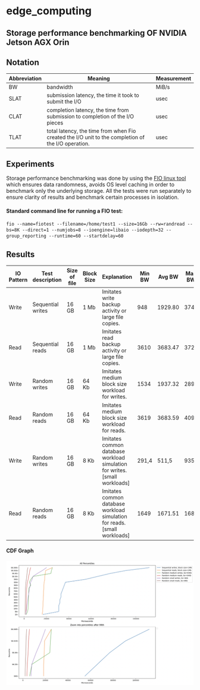 # edge_computing

## Storage performance benchmarking OF NVIDIA Jetson AGX Orin 

## Notation

 | Abbreviation  | Meaning |  Measurement  |
| ------------- | ------------- | ------------- | 
| BW  | bandwidth  |  MiB/s |
| SLAT  | submission latency, the time it took to submit the I/O |  usec |
| CLAT  | completion latency, the time from submission to completion of the I/O pieces |  usec |
| TLAT  | total latency, the time from when Fio created the I/O unit to the completion of the I/O operation. |  usec |

## Experiments

Storage performance benchmarking was done by using the [FIO linux tool](https://portal.nutanix.com/page/documents/kbs/details?targetId=kA07V000000LX7xSAG#:~:text=Flexible%20IO%20Tester%20(Fio)%20is,used%20for%20storage%20performance%20benchmarking.) which ensures data randomness, avoids OS level caching in order to benchmark only the underlying storage. All the tests were run separately to ensure clarity of results and benchmark certain processes in isolation. 

#### Standard command line for running a FIO test:
```
fio --name=fiotest --filename=/home/test1 --size=16Gb --rw=randread --bs=8K --direct=1 --numjobs=8 --ioengine=libaio --iodepth=32 --group_reporting --runtime=60 --startdelay=60
```

## Results

| IO Pattern | Test description | Size of file | Block Size | Explanation |  Min BW |  Avg BW  | Max BW | Min SLAT | Avg SLAT | Max SLAT | Min CLAT | Avg CLAT | Max CLAT | 95th percentile of CLAT | 99th percentile of CLAT | 99.99th percentile of CLAT | Min TLAT | Avg TLAT | Max TLAT | 
| ------------- | ------------- | ------------- | ------------- | ------------- | ------------- | ------------- | ------------- | ------------- | ------------- | ------------- | ------------- | ------------- | ------------- | ------------- | ------------- | ------------- | ------------- | ------------- | ------------- |
| Write | Sequential writes | 16 GB | 1 Mb| Imitates write backup activity or large file copies.  | 948 | 1929.80 | 3740 | 74 | 192.35 | 49057 | 1327 | 32960.68 | 119571 | 37000 | 55000 | 112000 | 1610 | 33153.64 | 119786 | 
| Read | Sequential reads | 16 GB | 1 Mb | Imitates read backup activity or large file copies.  | 3610 | 3683.47 | 3720 | 29 | 147.19 | 1189 | 8342 | 17219.58 | 33357 | 17957 | 18482 | 25297 | 9156 | 17367.35 | 33393 |
| Write | Random writes | 16 GB | 64 Kb | Imitates medium block size workload for writes.  | 1534 | 1937.32 | 2891 | 9 | 83.27 | 16785 | 92 | 4042.62 | 28713 | 4752 | 6063 | 25297 | 121 | 4126.30 | 28748 |
| Read | Random reads | 16 GB | 64 Kb | Imitates medium block size workload for reads.  | 3619 | 3683.59 | 4097 | 7 | 26.46 | 2016 | 295 | 2140.07 | 9425 | 2933 | 3687 | 5932 | 308 | 2166.84 | 9483 |
| Write | Random writes | 16 GB | 8 Kb | Imitates common database workload simulation for writes. [small workloads]  | 291,4 | 511,5 | 935 | 5 | 117.1 | 6988 | 3 | 3786.24 | 24748 | 5866 | 7177 | 20055 | 141 | 3903.65 | 24805 |
| Read | Random reads | 16 GB | 8 Kb | Imitates common database workload simulation for reads. [small workloads]  | 1649 | 1671.51 | 1689 | 3 | 9.75 | 4676 | 146 | 1185.44 | 9355 | 1647 | 2073 | 3392 | 171 | 1195.36 | 9366 |

#### CDF Graph

![CDF](https://github.com/aizamaksutova/edge_computing/blob/main/imgs/cdf_edge.png)


